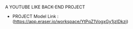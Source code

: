 A YOUTUBE LIKE BACK-END PROJECT 

- PROJECT Model Link : (https://app.eraser.io/workspace/YtPqZ1VogxGy1jzIDkzj)